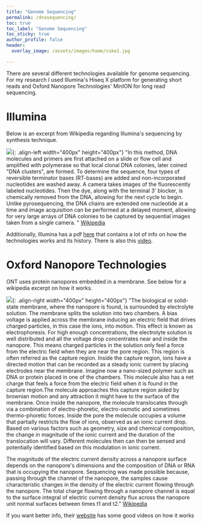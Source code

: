 ```yaml
---
title: "Genome Sequencing"
permalink: /dnasequencing/
toc: true
toc_label: "Genome Sequencing"
toc_sticky: true
author_profile: false
header:
  overlay_image: /assets/images/home/cuke1.jpg

---
```


There are several different technologies available for genome sequencing. For my research I used Illumina's Hiseq X platform for generating short reads and Oxford Nanopore Technologies' MinION for long read sequencing.


# Illumina

Below is an excerpt from Wikipedia regarding Illumina's sequencing by synthesis technique. 

![](/assets/images/resource_images/genome_sequencing/illumina.png){: .align-left width="400px" height="400px"}  "In this method, DNA molecules and primers are first attached on a slide or flow cell and amplified with polymerase so that local clonal DNA colonies, later coined "DNA clusters", are formed. To determine the sequence, four types of reversible terminator bases (RT-bases) are added and non-incorporated nucleotides are washed away. A camera takes images of the fluorescently labeled nucleotides. Then the dye, along with the terminal 3' blocker, is chemically removed from the DNA, allowing for the next cycle to begin. Unlike pyrosequencing, the DNA chains are extended one nucleotide at a time and image acquisition can be performed at a delayed moment, allowing for very large arrays of DNA colonies to be captured by sequential images taken from a single camera. " [Wikipedia](https://en.wikipedia.org/wiki/DNA_sequencing#High-throughput_methods)

Additionally, Illumina has a pdf [here](https://sapac.illumina.com/content/dam/illumina-marketing/documents/products/illumina_sequencing_introduction.pdf) that contains a lot of info on how the technologies works and its history. There is also this [video](https://www.youtube.com/watch?v=fCd6B5HRaZ8).

# Oxford Nanopore Technologies

ONT uses protein nanopores embedded in a membrane. See below for a wikipedia excerpt on how it works.

![](/assets/images/resource_images/genome_sequencing/nanopore_dna.jpeg){: .align-right width="400px" height="400px"}  "The biological or solid-state membrane, where the nanopore is found, is surrounded by electrolyte solution. The membrane splits the solution into two chambers. A bias voltage is applied across the membrane inducing an electric field that drives charged particles, in this case the ions, into motion. This effect is known as electrophoresis. For high enough concentrations, the electrolyte solution is well distributed and all the voltage drop concentrates near and inside the nanopore. This means charged particles in the solution only feel a force from the electric field when they are near the pore region. This region is often referred as the capture region. Inside the capture region, ions have a directed motion that can be recorded as a steady ionic current by placing electrodes near the membrane. Imagine now a nano-sized polymer such as DNA or protein placed in one of the chambers. This molecule also has a net charge that feels a force from the electric field when it is found in the capture region.The molecule approaches this capture region aided by brownian motion and any attraction it might have to the surface of the membrane. Once inside the nanopore, the molecule translocates through via a combination of electro-phoretic, electro-osmotic and sometimes thermo-phoretic forces. Inside the pore the molecule occupies a volume that partially restricts the flow of ions, observed as an ionic current drop. Based on various factors such as geometry, size and chemical composition, the change in magnitude of the ionic current and the duration of the translocation will vary. Different molecules then can then be sensed and potentially identified based on this modulation in ionic current. 

The magnitude of the electric current density across a nanopore surface depends on the nanopore's dimensions and the composition of DNA or RNA that is occupying the nanopore. Sequencing was made possible because, passing through the channel of the nanopore, the samples cause characteristic changes in the density of the electric current flowing through the nanopore. The total charge flowing through a nanopore channel is equal to the surface integral of electric current density flux across the nanopore unit normal surfaces between times t1 and t2." [Wikipedia](https://en.wikipedia.org/wiki/Nanopore_sequencing#Biological) 

If you want better info, their [website](https://nanoporetech.com/how-it-works) has some good videos on how it works
